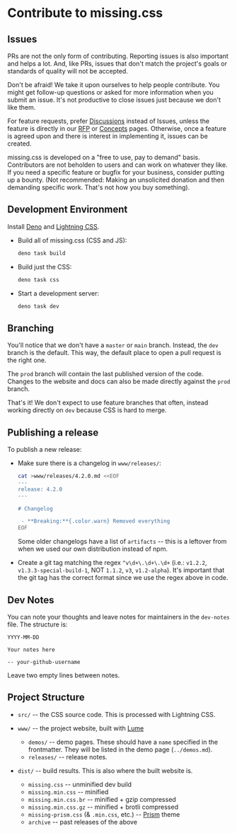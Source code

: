 
# Contribute to missing.css


## Issues

PRs are not the only form of contributing. Reporting issues is also important
and helps a lot. And, like PRs, issues that don't match the project's goals or
standards of quality will not be accepted.

Don't be afraid! We take it upon ourselves to help people contribute. You might
get follow-up questions or asked for more information when you submit an issue.
It's not productive to close issues just because we don't like them.

For feature requests, prefer [Discussions][] instead of Issues, unless the
feature is directly in our [RFP][] or [Concepts][] pages. Otherwise, once a
feature is agreed upon and there is interest in implementing it, issues can be
created.

missing.css is developed on a "free to use, pay to demand" basis. Contributors
are not beholden to users and can work on whatever they like. If you need a
specific feature or bugfix for your business, consider putting up a bounty.
(Not recommended: Making an unsolicited donation and then demanding specific
work. That's not how you buy something).

[RFP]: https://missing.style/rfp/
[Concepts]: https://missing.style/concepts/
[Discussions]: https://github.com/bigskysoftware/missing/discussions


## Development Environment

Install [Deno][] and [Lightning CSS][].

  * Build all of missing.css (CSS and JS):
      ~~~ sh
      deno task build
      ~~~

  * Build just the CSS:
      ~~~ sh
      deno task css
      ~~~

  * Start a development server:
      ~~~ sh
      deno task dev
      ~~~

[Deno]: https://deno.land/
[Lightning CSS]: https://lightningcss.dev/


## Branching

You'll notice that we don't have a `master` or `main` branch. Instead, the 
`dev` branch is the default. This way, the default place to open a pull request
is the right one.

The `prod` branch will contain the last published version of the code.
Changes to the website and docs can also be made directly against the
`prod` branch.

That's it! We don't expect to use feature branches that often, instead working
directly on `dev` because CSS is hard to merge.


## Publishing a release

To publish a new release:

  * Make sure there is a changelog in `www/releases/`:

      ~~~ sh
      cat >www/releases/4.2.0.md <<EOF
      ---
      release: 4.2.0
      ---

      # Changelog

       - **Breaking:**{.color.warn} Removed everything
      EOF
      ~~~
    
    Some older changelogs have a list of `artifacts` -- this is a leftover
    from when we used our own distribution instead of npm.

  * Create a git tag matching the regex `^v\d+\.\d+\.\d+` (i.e.: `v1.2.2`,
    `v1.3.3-special-build-1`, NOT `1.1.2`, `v3`, `v1.2-alpha`). It's important
    that the git tag has the correct format since we use the regex above in
    code.


## Dev Notes

You can note your thoughts and leave notes for maintainers in the `dev-notes`
file. The structure is:

  ~~~
  YYYY-MM-DD

  Your notes here

  -- your-github-username
  ~~~

Leave two empty lines between notes.


## Project Structure

  * `src/` -- the CSS source code. This is processed with Lightning CSS.

  * `www/` -- the project website, built with [Lume]
      * `demos/` -- demo pages. These should have a `name` specified in the
        frontmatter. They will be listed in the demo page (`../demos.md`).
      * `releases/` -- release notes.

  * `dist/` -- build results. This is also where the built website is.
      * `missing.css` -- unminified dev build
      * `missing.min.css` -- minified
      * `missing.min.css.br` -- minified + gzip compressed
      * `missing.min.css.gz` -- minified + brotli compressed
      * `missing-prism.css` (& `.min.css`, etc.) -- [Prism] theme
      * `archive` -- past releases of the above

[Lume]: https://lume.land
[Prism]: https://prismjs.com
